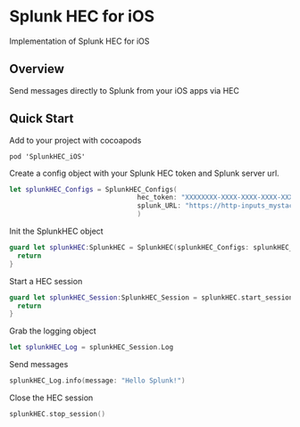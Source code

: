 # Splunk HEC for iOS

Implementation of Splunk HEC for iOS

## Overview

Send messages directly to Splunk from your iOS apps via HEC

## Quick Start

Add to your project with cocoapods

```
pod 'SplunkHEC_iOS'
```

Create a config object with your Splunk HEC token and Splunk server url. 

```swift
let splunkHEC_Configs = SplunkHEC_Configs(
                                hec_token: "XXXXXXXX-XXXX-XXXX-XXXX-XXXXXXXXXXXX",
                                splunk_URL: "https://http-inputs_mystack.splunkcloud.com"
                                )
```

Init the SplunkHEC object 

```swift
guard let splunkHEC:SplunkHEC = SplunkHEC(splunkHEC_Configs: splunkHEC_Configs) { 
  return
}
```

Start a HEC session 

```swift
guard let splunkHEC_Session:SplunkHEC_Session = splunkHEC.start_session() else {
  return
}
```

Grab the logging object

```swift
let splunkHEC_Log = splunkHEC_Session.Log
```

Send messages 

```swift
splunkHEC_Log.info(message: "Hello Splunk!")
```

Close the HEC session
```swift
splunkHEC.stop_session()
```


